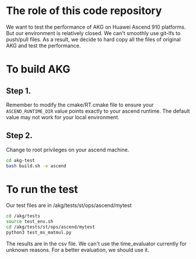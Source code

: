 # The role of this code repository
We want to test the performance of AKG on Huawei Ascend 910 platforms.
But our environment is relatively closed.
We can't smoothly use git-lfs to push/pull files.
As a result, we decide to hard copy all the files of original AKG and test the performance.


# To build AKG
## Step 1.
Remember to modify the cmake/RT.cmake file to ensure your `ASCEND_RUNTIME_DIR` value points exactly to your ascend runtime. The default value may not work for your local environment.

## Step 2.
Change to root privileges on your ascend machine.
```sh
cd akg-test
bash build.sh -e ascend
```


# To run the test
Our test files are in /akg/tests/st/ops/ascend/mytest
```sh
cd /akg/tests
source test_env.sh
cd /akg/tests/st/ops/ascend/mytest
python3 test_ms_matmul.py
```
The results are in the csv file.
We can't use the time_evaluator currently for unknown reasons.
For a better evaluation, we should use it.
